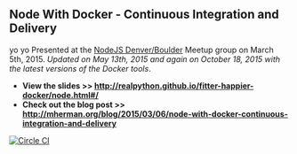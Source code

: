 ## Node With Docker - Continuous Integration and Delivery
yo yo 
Presented at the [NodeJS Denver/Boulder](http://www.meetup.com/Node-js-Denver-Boulder/) Meetup group on March 5th, 2015. *Updated on May 13th, 2015 and again on October 18, 2015 with the latest versions of the Docker tools*.

- **View the slides >> http://realpython.github.io/fitter-happier-docker/node.html#/**
- **Check out the blog post >> http://mherman.org/blog/2015/03/06/node-with-docker-continuous-integration-and-delivery**

[![Circle CI](https://circleci.com/gh/mjhea0/node-docker-workflow.svg?style=svg)](https://circleci.com/gh/mjhea0/node-docker-workflow)
